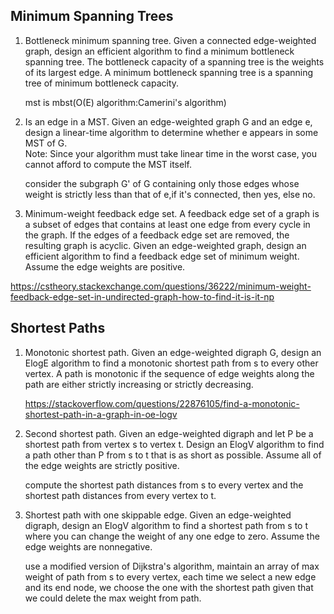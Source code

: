 ## Minimum Spanning Trees
1. Bottleneck minimum spanning tree. Given a connected edge-weighted graph, design an efficient algorithm to find a minimum bottleneck spanning tree. The bottleneck capacity of a spanning tree is the weights of its largest edge. A minimum bottleneck spanning tree is a spanning tree of minimum bottleneck capacity.

   mst is mbst(O(E) algorithm:Camerini's algorithm)
   
2. Is an edge in a MST. Given an edge-weighted graph G and an edge e, design a linear-time algorithm to determine whether e appears in some MST of G.  
   Note: Since your algorithm must take linear time in the worst case, you cannot afford to compute the MST itself.   

   consider the subgraph G' of G containing only those edges whose weight is strictly less than that of e,if it's connected, then yes, else no.
   
3. Minimum-weight feedback edge set. A feedback edge set of a graph is a subset of edges that contains at least one edge from every cycle in the graph. If the edges of a feedback edge set are removed, the resulting graph is acyclic. Given an edge-weighted graph, design an efficient algorithm to find a feedback edge set of minimum weight. Assume the edge weights are positive.

https://cstheory.stackexchange.com/questions/36222/minimum-weight-feedback-edge-set-in-undirected-graph-how-to-find-it-is-it-np

## Shortest Paths
1. Monotonic shortest path. Given an edge-weighted digraph G, design an ElogE algorithm to find a monotonic shortest path from s to every other vertex. A path is monotonic if the sequence of edge weights along the path are either strictly increasing or strictly decreasing.

   https://stackoverflow.com/questions/22876105/find-a-monotonic-shortest-path-in-a-graph-in-oe-logv

2. Second shortest path. Given an edge-weighted digraph and let P be a shortest path from vertex s to vertex t. Design an ElogV algorithm to find a path other than P from s to t that is as short as possible. Assume all of the edge weights are strictly positive.

   compute the shortest path distances from s to every vertex and the shortest path distances from every vertex to t.
   
3. Shortest path with one skippable edge. Given an edge-weighted digraph, design an ElogV algorithm to find a shortest path from s to t where you can change the weight of any one edge to zero. Assume the edge weights are nonnegative.   
   
   use a modified version of Dijkstra's algorithm, maintain an array of max weight of path from s to every vertex, each time we select a new edge and its end node, we choose the one with the shortest path given that we could delete the max weight from path.
   
 